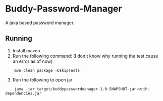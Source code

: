 # Buddy-Password-Manager


A java based password manager.


## Running

1. Install maven
2. Run the following command: (I don't know why running the test cause an error as of now)
```
    mvn clean package -DskipTests
```
3. Run the following to open jar
```
    java -jar target/buddypasswordmanager-1.0-SNAPSHOT-jar-with-dependencies.jar
```
